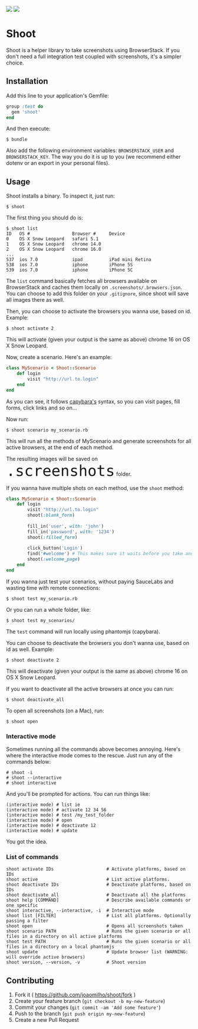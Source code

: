 ![](https://img.shields.io/gem/v/shoot.svg)
![](https://img.shields.io/codeclimate/github/joaomilho/shoot.svg)

# Shoot

Shoot is a helper library to take screenshots using BrowserStack. If you don't need a full integration test coupled with screenshots, it's a simpler choice.

## Installation

Add this line to your application's Gemfile:

```ruby
group :test do
  gem 'shoot'
end
```

And then execute:

    $ bundle

Also add the following environment variables: `BROWSERSTACK_USER` and `BROWSERSTACK_KEY`. The way you do it is up to you (we recommend either dotenv or an export in your personal files).

## Usage

Shoot installs a binary. To inspect it, just run:

    $ shoot
    
The first thing you should do is:
 
    $ shoot list
	ID   OS #                Browser #     Device
	0    OS X Snow Leopard   safari 5.1
	1    OS X Snow Leopard   chrome 14.0
	2    OS X Snow Leopard   chrome 16.0
	...
	537  ios 7.0             ipad          iPad mini Retina
	538  ios 7.0             iphone        iPhone 5S
	539  ios 7.0             iphone        iPhone 5C
	
The `list` command basically fetches all browsers available on BrowserStack and caches them locally on `.screenshots/.browsers.json`. You can choose to add this folder on your `.gitignore`, since shoot will save all images there as well.

Then, you can choose to activate the browsers you wanna use, based on id. Example:

	$ shoot activate 2

This will activate (given your output is the same as above) chrome 16 on OS X Snow Leopard.

Now, create a scenario. Here's an example:

```ruby
class MyScenario < Shoot::Scenario
	def login
		visit "http://url.to.login"
	end
end
```

As you can see, it follows [capybara's](https://github.com/jnicklas/capybara) syntax, so you can visit pages, fill forms, click links and so on...

Now run:

	$ shoot scenario my_scenario.rb
	
This will run all the methods of MyScenario and generate screenshots for all active browsers, at the end of each method.

The resulting images will be saved on <font size="7">	`.screenshots`</font> folder.

If you wanna have multiple shots on each method, use the `shoot` method:

```ruby
class MyScenario < Shoot::Scenario
	def login
		visit "http://url.to.login"
		shoot(:blank_form)
		
		fill_in('user', with: 'john')
		fill_in('password', with: '1234')
		shoot(:filled_form)
		
		click_button('Login')
		find('#welcome') # This makes sure it waits before you take another shot
		shoot(:welcome_page)
	end
end
```


If you wanna just test your scenarios, without paying SauceLabs and wasting time with remote connections:

	$ shoot test my_scenario.rb
	
Or you can run a whole folder, like:

	$ shoot test my_scenarios/

The `test` command will run locally using phantomjs (capybara).

You can choose to deactivate the browsers you don't wanna use, based on id as well. Example:

	$ shoot deactivate 2

This will deactivate (given your output is the same as above) chrome 16 on OS X Snow Leopard.

If you want to deactivate all the active browsers at once you can run:

	$ shoot deactivate_all

To open all screenshots (on a Mac), run:

	$ shoot open

### Interactive mode

Sometimes running all the commands above becomes annoying. Here's where the interactive mode comes to the rescue. Just run any of the commands below: 

    # shoot -i
    # shoot --interactive
    # shoot interactive    
    
And you'll be prompted for actions. You can run things like:

	(interactive mode) # list ie
	(interactive mode) # activate 12 34 56
	(interactive mode) # test /my_test_folder
	(interactive mode) # open
	(interactive mode) # deactivate 12
	(interactive mode) # update	
	
You got the idea.				

### List of commands

	shoot activate IDs                    # Activate platforms, based on IDs
	shoot active                          # List active platforms.
	shoot deactivate IDs                  # Deactivate platforms, based on IDs
	shoot deactivate_all                  # Deactivate all the platforms
	shoot help [COMMAND]                  # Describe available commands or one specific 
	shoot interactive, --interactive, -i  # Interactive mode
	shoot list [FILTER]                   # List all platforms. Optionally passing a filter
	shoot open                            # Opens all screenshots taken
	shoot scenario PATH                   # Runs the given scenario or all files in a directory on all active platforms
	shoot test PATH                       # Runs the given scenario or all files in a directory on a local phantomjs
	shoot update                          # Update browser list (WARNING: will override active browsers)
	shoot version, --version, -v          # Shoot version

## Contributing

1. Fork it ( https://github.com/joaomilho/shoot/fork )
2. Create your feature branch (`git checkout -b my-new-feature`)
3. Commit your changes (`git commit -am 'Add some feature'`)
4. Push to the branch (`git push origin my-new-feature`)
5. Create a new Pull Request
